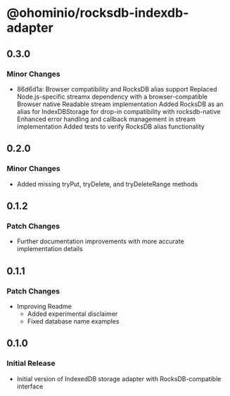# @ohominio/rocksdb-indexdb-adapter

## 0.3.0

### Minor Changes

- 86d6d1a: Browser compatibility and RocksDB alias support
  Replaced Node.js-specific streamx dependency with a browser-compatible
  Browser native Readable stream implementation
  Added RocksDB as an alias for IndexDBStorage for drop-in compatibility
  with rocksdb-native
  Enhanced error handling and callback management in stream implementation
  Added tests to verify RocksDB alias functionality

## 0.2.0

### Minor Changes

- Added missing tryPut, tryDelete, and tryDeleteRange methods

## 0.1.2

### Patch Changes

- Further documentation improvements with more accurate implementation details

## 0.1.1

### Patch Changes

- Improving Readme
  - Added experimental disclaimer
  - Fixed database name examples

## 0.1.0

### Initial Release

- Initial version of IndexedDB storage adapter with RocksDB-compatible interface
